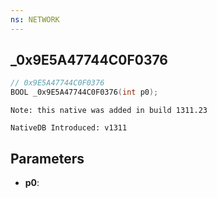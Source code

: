 ```yaml
---
ns: NETWORK
---
```

## _0x9E5A47744C0F0376

```c
// 0x9E5A47744C0F0376
BOOL _0x9E5A47744C0F0376(int p0);
```

```
Note: this native was added in build 1311.23

NativeDB Introduced: v1311
```

## Parameters
* **p0**:
